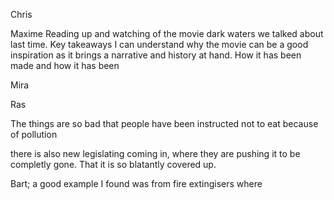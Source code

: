 Chris 


Maxime
Reading up and watching of the movie dark waters we talked about last time. Key takeaways I can understand why the movie can be a good inspiration as it brings a narrative and history at hand. How it has been made and how it has been 

Mira

Ras

The things are so bad that people have been instructed not to eat because of pollution

there is also new legislating coming in, where they are pushing it to be completly gone.
That it is so blatantly covered up. 

Bart;
a good example I found was from fire extingisers where 
<!--stackedit_data:
eyJoaXN0b3J5IjpbLTExODQzMjE0NzIsMjQ1MjM0NzMyXX0=
-->